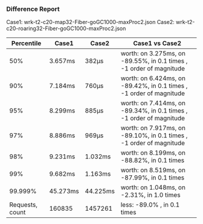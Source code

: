 ### Difference Report
Case1: wrk-t2-c20-map32-Fiber-goGC1000-maxProc2.json
Case2: wrk-t2-c20-roaring32-Fiber-goGC1000-maxProc2.json

|Percentile|Case1|Case2|Case1 vs Case2|
|---|---|---|---|
|50%|3.657ms|382µs|worth: on 3.275ms, on -89.55%, in 0.1 times , -1 order of magnitude|
|90%|7.184ms|760µs|worth: on 6.424ms, on -89.42%, in 0.1 times , -1 order of magnitude|
|95%|8.299ms|885µs|worth: on 7.414ms, on -89.34%, in 0.1 times , -1 order of magnitude|
|97%|8.886ms|969µs|worth: on 7.917ms, on -89.10%, in 0.1 times , -1 order of magnitude|
|98%|9.231ms|1.032ms|worth: on 8.199ms, on -88.82%, in 0.1 times |
|99%|9.682ms|1.163ms|worth: on 8.519ms, on -87.99%, in 0.1 times |
|99.999%|45.273ms|44.225ms|worth: on 1.048ms, on -2.31%, in 1.0 times |
|Requests, count|160835|1457261|less: -89.0% , in 0.1 times |
